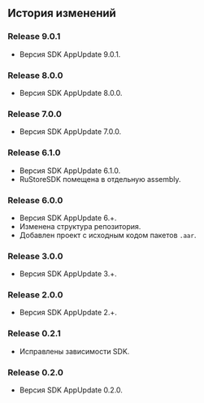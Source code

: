 ## История изменений

### Release 9.0.1
- Версия SDK AppUpdate 9.0.1.

### Release 8.0.0
- Версия SDK AppUpdate 8.0.0.

### Release 7.0.0
- Версия SDK AppUpdate 7.0.0.

### Release 6.1.0
- Версия SDK AppUpdate 6.1.0.
- RuStoreSDK помещена в отдельную assembly.

### Release 6.0.0
- Версия SDK AppUpdate 6.+.
- Изменена структура репозитория.
- Добавлен проект с исходным кодом пакетов `.aar`.

### Release 3.0.0
- Версия SDK AppUpdate 3.+.

### Release 2.0.0
- Версия SDK AppUpdate 2.+.

### Release 0.2.1
- Исправлены зависимости SDK.

### Release 0.2.0
- Версия SDK AppUpdate 0.2.0.
